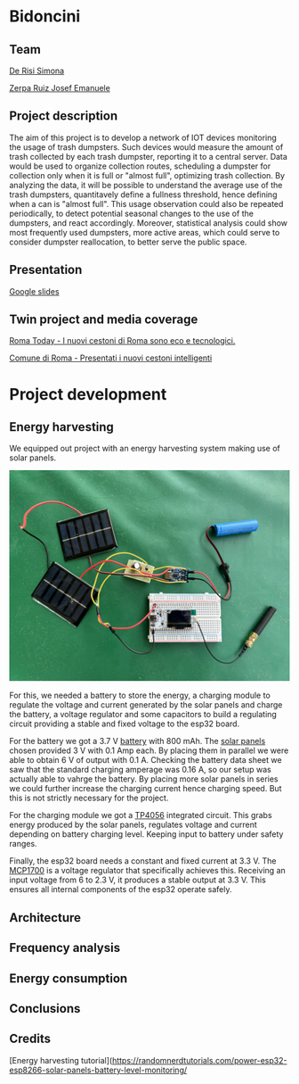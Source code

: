 # Bidoncini


## Team

[De Risi Simona](https://www.linkedin.com/in/simona-de-risi-5a8087234/)

[Zerpa Ruiz Josef Emanuele](https://www.linkedin.com/in/zerparuiz/)


## Project description

The aim of this project is to develop a network of IOT devices monitoring the usage of trash dumpsters. Such devices would measure the amount of trash collected by each trash dumpster, reporting it to a central server. Data would be used to organize collection routes, scheduling a dumpster for collection only when it is full or "almost full", optimizing trash collection. By analyzing the data, it will be possible to understand the average use of the trash dumpsters, quantitavely define a fullness threshold, hence defining when a can is "almost full". This usage observation could also be repeated periodically, to detect potential seasonal changes to the use of the dumpsters, and react accordingly. Moreover, statistical analysis could show most frequently used dumpsters, more active areas, which could serve to consider dumpster reallocation, to better serve the public space.


## Presentation

[Google slides](https://docs.google.com/presentation/d/1_4GwrutNBIYwXp_CGsLgpOWbdoYZVEuwucl5qhpxUG0/edit?usp=sharing)

## Twin project and media coverage

[Roma Today - I nuovi cestoni di Roma sono eco e tecnologici.](https://www.romatoday.it/politica/cestoni-getta-carte-intelligenti-roma.html)

[Comune di Roma - Presentati i nuovi cestoni intelligenti](https://www.comune.roma.it/web/it/notizia/presentati-i-nuovi-cestoni-intelligenti-.page)

# Project development

## Energy harvesting

We equipped out project with an energy harvesting system making use of solar panels. 

![Energy harvesting](img/energy_harvesting_pic.jpg)

For this, we needed a battery to store the energy, a charging module to regulate the voltage and current generated by the solar panels and charge the battery, a voltage regulator and some capacitors to build a regulating circuit providing a stable and fixed voltage to the esp32 board. 

For the battery we got a 3.7 V [battery](https://www.power-xtra.com/uploads/content/900600503251-dspdf.pdf?v=1561451363) with 800 mAh. The [solar panels](https://www.amazon.it/GTIWUNG-Pannello-Cellule-Progetti-Scientifici/dp/B097GS2CL8?th=1) chosen provided 3 V with 0.1 Amp each. By placing them in parallel we were able to obtain 6 V of output with 0.1 A. Checking the battery data sheet we saw that the standard charging amperage was 0.16 A, so our setup was actually able to vahrge the battery. By placing more solar panels in series we could further increase the charging current hence charging speed. But this is not strictly necessary for the project.

For the charging module we got a [TP4056](https://dlnmh9ip6v2uc.cloudfront.net/datasheets/Prototyping/TP4056.pdf) integrated circuit. This grabs energy produced by the solar panels, regulates voltage and current depending on battery charging level. Keeping input to battery under safety ranges.

Finally, the esp32 board needs a constant and fixed current at 3.3 V. The [MCP1700](https://ww1.microchip.com/downloads/en/DeviceDoc/MCP1700-Low-Quiescent-Current-LDO-20001826E.pdf) is a voltage regulator that specifically achieves this. Receiving an input voltage from 6 to 2.3 V, it produces a stable output at 3.3 V. This ensures all internal components of the esp32 operate safely.

## Architecture

## Frequency analysis

## Energy consumption

## Conclusions

## Credits

[Energy harvesting tutorial](https://randomnerdtutorials.com/power-esp32-esp8266-solar-panels-battery-level-monitoring/



